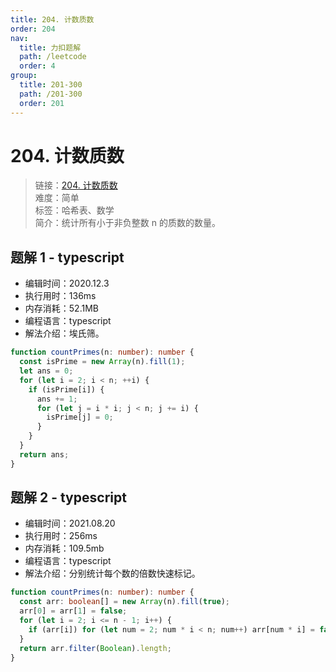 ```yaml
---
title: 204. 计数质数
order: 204
nav:
  title: 力扣题解
  path: /leetcode
  order: 4
group:
  title: 201-300
  path: /201-300
  order: 201
---
```


# 204. 计数质数

> 链接：[204. 计数质数](https://leetcode-cn.com/problems/count-primes/)  
> 难度：简单  
> 标签：哈希表、数学  
> 简介：统计所有小于非负整数 n 的质数的数量。

## 题解 1 - typescript

- 编辑时间：2020.12.3
- 执行用时：136ms
- 内存消耗：52.1MB
- 编程语言：typescript
- 解法介绍：埃氏筛。

```typescript
function countPrimes(n: number): number {
  const isPrime = new Array(n).fill(1);
  let ans = 0;
  for (let i = 2; i < n; ++i) {
    if (isPrime[i]) {
      ans += 1;
      for (let j = i * i; j < n; j += i) {
        isPrime[j] = 0;
      }
    }
  }
  return ans;
}
```

## 题解 2 - typescript

- 编辑时间：2021.08.20
- 执行用时：256ms
- 内存消耗：109.5mb
- 编程语言：typescript
- 解法介绍：分别统计每个数的倍数快速标记。

```typescript
function countPrimes(n: number): number {
  const arr: boolean[] = new Array(n).fill(true);
  arr[0] = arr[1] = false;
  for (let i = 2; i <= n - 1; i++) {
    if (arr[i]) for (let num = 2; num * i < n; num++) arr[num * i] = false;
  }
  return arr.filter(Boolean).length;
}
```
